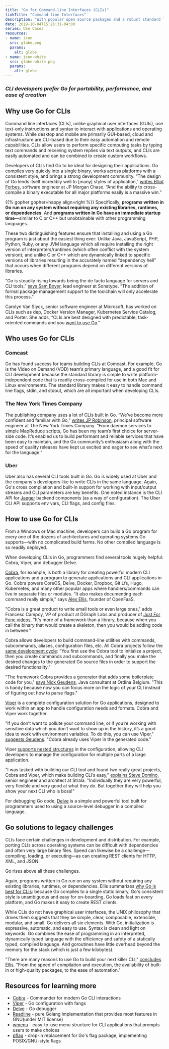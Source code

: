 ```yaml
---
title: "Go for Command-line Interfaces (CLIs)"
linkTitle: "Command-line Interfaces"
description: "With popular open source packages and a robust standard library, use Go to create fast and elegant CLIs."
date: 2019-10-04T15:26:31-04:00
series: Use Cases
resources:
- name: icon
  src: globe.png
  params:
    alt: globe
- name: icon-white
  src: globe-white.png
  params:
    alt: globe
---
```


### _CLI developers prefer Go for portability, performance, and ease of creation_

## **Why use Go for CLIs**

Command line interfaces (CLIs), unlike graphical user interfaces (GUIs), use text-only instructions and syntax to interact with applications and operating systems. While desktop and mobile are primarily GUI-based, cloud and infrastructure are CLI-based due to their easy automation and remote capabilities. CLIs allow users to perform specific computing tasks by typing text commands and receiving system replies via text outputs, and CLIs are easily automated and can be combined to create custom workflows.

Developers of CLIs find Go to be ideal for designing their applications. Go compiles very quickly into a single binary, works across platforms with a consistent style, and brings a strong development community. “The design of Go lends itself incredibly well to [many] styles of application,” [writes Elliot Forbes](https://tutorialedge.net/golang/building-a-cli-in-go/), software engineer at JP Morgan Chase. “And the ability to cross-compile a binary executable for all major platforms easily is a massive win.”

{{% gopher gopher=happy align=right %}}
Specifically, **programs written in Go run on any system without requiring any existing libraries, runtimes, or dependencies**. And **programs written in Go have an immediate startup time**—similar to C or C++ but unobtainable with other programming languages.

These two distinguishing features ensure that installing and using a Go program is just about the easiest thing ever: Unlike Java, JavaScript, PHP, Python, Ruby, or any JVM language which all require installing the right version of interpreters/runtimes (which often conflict with the system version); and unlike C or C++ which are dynamically linked to specific versions of libraries resulting in the accurately named “dependency hell” that occurs when different programs depend on different versions of libraries.  

“Go is steadily rising towards being the de facto language for servers and CLI tools,” [says Sam Boyer](https://www.sonatype.com/press-release-blog/sonatype-goes-long-with-godelivers-fully-automated-security-solution-for-fast-growing-programming-language), lead engineer at Sonatype. “The addition of formal package management support to the toolchain will only accelerate this process.”

Carolyn Van Slyck, senior software engineer at Microsoft, has worked on CLIs such as dep, Docker Version Manager, Kubernetes Service Catalog, and Porter. She adds, “CLIs are best designed with predictable, task-oriented commands and you [want to use Go](https://www.youtube.com/watch?v=eMz0vni6PAw&list=PL2ntRZ1ySWBdDyspRTNBIKES1Y-P__59_&index=11&t=0s).”

## **Who uses Go for CLIs**

### **Comcast**

Go has found success for teams building CLIs at Comcast. For example, Go is the Video on Demand (VOD) team’s primary language, and a good fit for CLI development because the standard library is simple to write platform-independent code that is readily cross-compiled for use in both Mac and Linux environments. The standard library makes it easy to handle command line flags, stdin, and stdout, which are all important when developing CLIs. 

### **The New York Times Company**

The publishing company uses a lot of CLIs built in Go. “We’ve become more confident and familiar with Go,” [writes JP Robinson](https://open.blogs.nytimes.com/2014/07/10/emr-streaming-in-go/), principal software engineer at The New York Times Company. “From daemon services to simple MapReduce scripts, Go has been my team’s first choice for server-side code. It’s enabled us to build performant and reliable services that have been easy to maintain, and the Go community’s enthusiasm along with the speed of quality releases have kept us excited and eager to see what’s next for the language.”

### **Uber**

Uber also has several CLI tools built in Go. Go is widely used at Uber and the company's developers like to write CLIs in the same language. Again, Go's cross compilation and built-in support for working with input/output streams and CLI parameters are key benefits. One noted instance is the CLI API for [Jaeger](https://www.jaegertracing.io/docs/1.14/cli/) backend components (as a way of configuration). The Uber CLI API supports env vars, CLI flags, and config files.

## **How to use Go for CLIs**

From a Windows or Mac machine, developers can build a Go program for every one of the dozens of architectures and operating systems Go supports—with no complicated build farms. No other compiled language is so readily deployed.

When developing CLIs in Go, programmers find several tools hugely helpful: Cobra, Viper, and debugger Delve.

[Cobra](https://github.com/spf13/cobra), for example, is both a library for creating powerful modern CLI applications and a program to generate applications and CLI applications in Go. Cobra powers CoreOS, Delve, Docker, Dropbox, Git Lfs, Hugo, Kubernetes, and many other popular apps where handlers/commands can live in separate files or modules. “It also makes documenting each command really simple,” says [Alex Ellis](https://blog.alexellis.io/5-keys-to-a-killer-go-cli/), founder of OpenFaaS.

"Cobra is a great product to write small tools or even large ones," adds Francesc Campoy, VP of product at DGraph Labs and producer of [Just For Func videos](https://www.youtube.com/watch?v=WvWPGVKLvR4). "It's more of a framework than a library, because when you call the binary that would create a skeleton, then you would be adding code in between."

Cobra allows developers to build command-line utilities with commands, subcommands, aliases, configuration files, etc. All Cobra projects follow the [same development cycle](https://www.linode.com/docs/development/go/using-cobra/):  “You first use the Cobra tool to initialize a project, then you create commands and subcommands, and finally you make the desired changes to the generated Go source files in order to support the desired functionality.”

"The framework Cobra provides a generator that adds some boilerplate code for you," [says Nick Geudens](https://ordina-jworks.github.io/development/2018/10/20/make-your-own-cli-with-golang-and-cobra.html), Java consultant at Ordina Belgium. "This is handy because now you can focus more on the logic of your CLI instead of figuring out how to parse flags."

[Viper](https://github.com/spf13/viper) is a complete configuration solution for Go applications, designed to work within an app to handle configuration needs and formats. Cobra and Viper work together.

"If you don’t want to pollute your command line, or if you’re working with sensitive data which you don’t want to show up in the history, it’s a good idea to work with environment variables. To do this, you can use Viper," [suggests Geudens](https://ordina-jworks.github.io/development/2018/10/20/make-your-own-cli-with-golang-and-cobra.html). "Cobra already uses Viper in the generated code."

Viper [supports nested structures](https://scene-si.org/2017/04/20/managing-configuration-with-viper/) in the configuration, allowing CLI developers to manage the configuration for multiple parts of a large application.

"I was tasked with building our CLI tool and found two really great projects, Cobra and Viper, which make building CLI’s easy," [explains Steve Domino](https://medium.com/@skdomino/writing-better-clis-one-snake-at-a-time-d22e50e60056), senior engineer and architect at Strala. "Individually they are very powerful, very flexible and very good at what they do. But together they will help you show your next CLI who is boss!"

For debugging Go code, [Delve](https://github.com/go-delve/delve) is a simple and powerful tool built for programmers used to using a source-level debugger in a compiled language.

## **Go solutions to legacy challenges**

CLIs face certain challenges in development and distribution.  For example, porting CLIs across operating systems can be difficult with dependencies and often very large binary files. Speed can likewise be a challenge—compiling, loading, or executing—as can creating REST clients for HTTP, XML, and JSON.

Go rises above all these challenges.

Again, programs written in Go run on any system without requiring any existing libraries, runtimes, or dependencies. Ellis summarizes [why Go is best for CLIs](https://blog.alexellis.io/5-keys-to-a-killer-go-cli/): because Go compiles to a single static binary, Go's consistent style is unambiguous and easy for on-boarding, Go loads fast on every platform, and Go makes it easy to create REST clients.

While CLIs do not have graphical user interfaces, the UNIX philosophy that drives them suggests that they be simple, clear, composable, extensible, modular, and small. Go delivers all six elements. With Go, initialization is expressive, automatic, and easy to use. Syntax is clean and light on keywords. Go combines the ease of programming in an interpreted, dynamically typed language with the efficiency and safety of a statically typed, compiled language. And goroutines have little overhead beyond the memory for the stack (which is just a few kilobytes).

"There are many reasons to use Go to build your next killer CLI," [concludes Ellis](https://blog.alexellis.io/5-keys-to-a-killer-go-cli/). "From the speed of compilation and execution, the availability of built-in or high-quality packages, to the ease of automation."

## **Resources for learning more**

*   [Cobra](https://github.com/spf13/cobra) - Commander for modern Go CLI interactions
*   [Viper](https://github.com/spf13/viper) - Go configuration with fangs
*   [Delve](https://github.com/derekparker/delve) - Go debugger
*   [Readline](https://github.com/chzyer/readline) - pure Golang implementation that provides most features in GNU(under MIT license)
*   [wmenu](https://github.com/dixonwille/wmenu) - easy-to-use menu structure for CLI applications that prompts users to make choices
*   [pflag](https://github.com/spf13/pflag) - drop-in replacement for Go's flag package, implementing POSIX/GNU-style flags